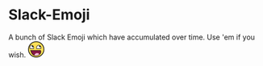 # Slack-Emoji
A bunch of Slack Emoji which have accumulated over time. Use 'em if you wish.
<img src="emoji/awesome-face.png" width="32" />
